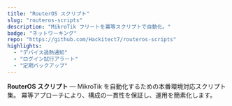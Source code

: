 ```yaml
---
title: "RouterOS スクリプト"
slug: "routeros-scripts"
description: "MikroTik フリートを冪等スクリプトで自動化。"
badge: "ネットワーキング"
repo: "https://github.com/Hackitect7/routeros-scripts"
highlights:
  - "デバイス過熱通知"
  - "ログイン試行アラート"
  - "定期バックアップ"
---
```


**RouterOS スクリプト** — MikroTik を自動化するための本番環境対応スクリプト集。
冪等アプローチにより、構成の一貫性を保証し、運用を簡素化します。
